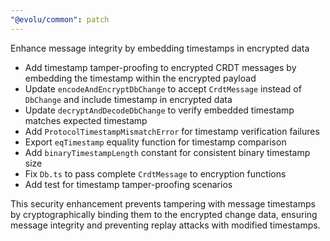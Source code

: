 ```yaml
---
"@evolu/common": patch
---
```


Enhance message integrity by embedding timestamps in encrypted data

- Add timestamp tamper-proofing to encrypted CRDT messages by embedding the timestamp within the encrypted payload
- Update `encodeAndEncryptDbChange` to accept `CrdtMessage` instead of `DbChange` and include timestamp in encrypted data
- Update `decryptAndDecodeDbChange` to verify embedded timestamp matches expected timestamp
- Add `ProtocolTimestampMismatchError` for timestamp verification failures
- Export `eqTimestamp` equality function for timestamp comparison
- Add `binaryTimestampLength` constant for consistent binary timestamp size
- Fix `Db.ts` to pass complete `CrdtMessage` to encryption functions
- Add test for timestamp tamper-proofing scenarios

This security enhancement prevents tampering with message timestamps by cryptographically binding them to the encrypted change data, ensuring message integrity and preventing replay attacks with modified timestamps.
